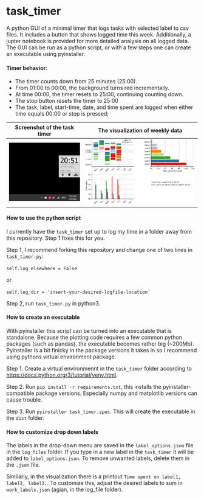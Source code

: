 # task_timer
A python GUI of a minimal timer that logs tasks with selected label to csv files. It includes a button that shows logged time this week. Additionally, a jupter notebook is provided for more detailed analysis on all logged data. The GUI can be run as a python script, or with a few steps one can create an executable using pyinstaller.

#### Timer behavior:
- The timer counts down from 25 minutes (25:00).
- From 01:00 to 00:00, the background turns red incrementally.
- At time 00:00, the timer resets to 25:00, continuing counting down.
- The stop button resets the timer to 25:00
- The task, label, start-time, date, and time spent are logged when either time equals 00:00 or stop is pressed;


Screenshot of the task timer| The visualization of weekly data
:-------------------------:|:-------------------------:
<img src="./figs/task_timer_example.png" alt="drawing" style="width:300px;"/>|      <img src="./figs/week_analysis.png" alt="drawing" style="width:500px;"/>


#### How to use the python script
I currently have the `task_timer` set up to log my time in a folder away from this repository. Step 1 fixes this for you.

Step 1, I recommend forking this repository and change one of two lines in `task_timer.py`:

`self.log_elsewhere = False`

or

`self.log_dir = 'insert-your-desired-logfile-location'`

Step 2, run `task_timer.py` in python3.

#### How to create an executable
With pyinstaller this script can be turned into an executable that is standalone. Because the plotting code requires a few common python packages (such as pandas), the executable becomes rather big (~200Mb). Pyinstaller is a bit finicky in the package versions it takes in so I recommend using pythons virtual environment package.

Step 1. Create a virtual environmennt in the `task_timer` folder according to https://docs.python.org/3/tutorial/venv.html.

Step 2. Run `pip install -r requirements.txt`, this installs the pyinstaller-compatible package versions. Especially numpy and matplotlib versions can cause trouble.

Step 3. Run `pyinstaller task_timer.spec`. This will create the executable in the `dist` folder.

#### How to customize drop down labels
The labels in the drop-down menu are saved in the `label_options.json` file in the  `log_files` folder. If you type in a new label in the `task_timer` it will be added to `label_options.json`. To remove unwanted labels, delete them in the `.json` file.

Similarly, in the visualization there is a printout `Time spent on label1, label2, label3:`. To customize this, adjust the desired labels to sum in `work_labels.json` (agian, in the log_file folder). 
